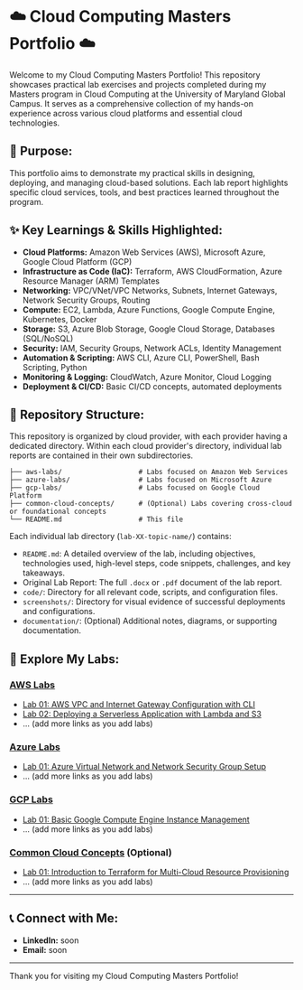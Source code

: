 # ☁️ Cloud Computing Masters Portfolio ☁️

Welcome to my Cloud Computing Masters Portfolio! This repository showcases practical lab exercises and projects completed during my Masters program in Cloud Computing at the University of Maryland Global Campus. It serves as a comprehensive collection of my hands-on experience across various cloud platforms and essential cloud technologies.

## 🚀 Purpose:
This portfolio aims to demonstrate my practical skills in designing, deploying, and managing cloud-based solutions. Each lab report highlights specific cloud services, tools, and best practices learned throughout the program.

## ✨ Key Learnings & Skills Highlighted:
* **Cloud Platforms:** Amazon Web Services (AWS), Microsoft Azure, Google Cloud Platform (GCP)
* **Infrastructure as Code (IaC):** Terraform, AWS CloudFormation, Azure Resource Manager (ARM) Templates
* **Networking:** VPC/VNet/VPC Networks, Subnets, Internet Gateways, Network Security Groups, Routing
* **Compute:** EC2, Lambda, Azure Functions, Google Compute Engine, Kubernetes, Docker
* **Storage:** S3, Azure Blob Storage, Google Cloud Storage, Databases (SQL/NoSQL)
* **Security:** IAM, Security Groups, Network ACLs, Identity Management
* **Automation & Scripting:** AWS CLI, Azure CLI, PowerShell, Bash Scripting, Python
* **Monitoring & Logging:** CloudWatch, Azure Monitor, Cloud Logging
* **Deployment & CI/CD:** Basic CI/CD concepts, automated deployments

## 📂 Repository Structure:

This repository is organized by cloud provider, with each provider having a dedicated directory. Within each cloud provider's directory, individual lab reports are contained in their own subdirectories.

```
├── aws-labs/                   # Labs focused on Amazon Web Services
├── azure-labs/                 # Labs focused on Microsoft Azure
├── gcp-labs/                   # Labs focused on Google Cloud Platform
├── common-cloud-concepts/      # (Optional) Labs covering cross-cloud or foundational concepts
└── README.md                   # This file
```

Each individual lab directory (`lab-XX-topic-name/`) contains:
* `README.md`: A detailed overview of the lab, including objectives, technologies used, high-level steps, code snippets, challenges, and key takeaways.
* Original Lab Report: The full `.docx` or `.pdf` document of the lab report.
* `code/`: Directory for all relevant code, scripts, and configuration files.
* `screenshots/`: Directory for visual evidence of successful deployments and configurations.
* `documentation/`: (Optional) Additional notes, diagrams, or supporting documentation.

## 🔗 Explore My Labs:

### [AWS Labs](aws-labs/)
* [Lab 01: AWS VPC and Internet Gateway Configuration with CLI](aws-labs/lab-01-vpc-internet-gateway/)
* [Lab 02: Deploying a Serverless Application with Lambda and S3](aws-labs/lab-02-serverless-app-lambda-s3/)
* ... (add more links as you add labs)

### [Azure Labs](azure-labs/)
* [Lab 01: Azure Virtual Network and Network Security Group Setup](azure-labs/lab-01-vnet-nsg-config/)
* ... (add more links as you add labs)

### [GCP Labs](gcp-labs/)
* [Lab 01: Basic Google Compute Engine Instance Management](gcp-labs/lab-01-compute-engine-basics/)
* ... (add more links as you add labs)

### [Common Cloud Concepts](common-cloud-concepts/) (Optional)
* [Lab 01: Introduction to Terraform for Multi-Cloud Resource Provisioning](common-cloud-concepts/lab-01-terraform-basics/)
* ... (add more links as you add labs)

---

## 📞 Connect with Me:
* **LinkedIn:** soon
* **Email:** soon

---

Thank you for visiting my Cloud Computing Masters Portfolio!
